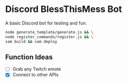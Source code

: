 # Discord BlessThisMess Bot

A basic Discord bot for testing and fun.

```bash
node generate_template/generate.js && \
node register_commands/register.js && \
sam build && sam deploy
```

## Function Ideas
- [ ] Grab any Twitch emote
- [x] Connect to other APIs
